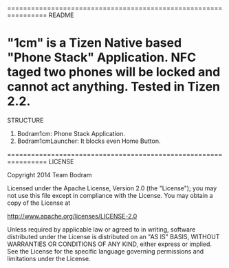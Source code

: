 ================================================================
README

"1cm" is a Tizen Native based "Phone Stack" Application.
NFC taged two phones will be locked and cannot act anything.
Tested in Tizen 2.2.
================================================================
STRUCTURE

1. Bodram1cm: Phone Stack Application.
2. Bodram1cmLauncher: It blocks even Home Button.

================================================================
LICENSE

Copyright 2014 Team Bodram

Licensed under the Apache License, Version 2.0 (the "License");
you may not use this file except in compliance with the License.
You may obtain a copy of the License at

   http://www.apache.org/licenses/LICENSE-2.0

Unless required by applicable law or agreed to in writing, software
distributed under the License is distributed on an "AS IS" BASIS,
WITHOUT WARRANTIES OR CONDITIONS OF ANY KIND, either express or implied.
See the License for the specific language governing permissions and
limitations under the License.
